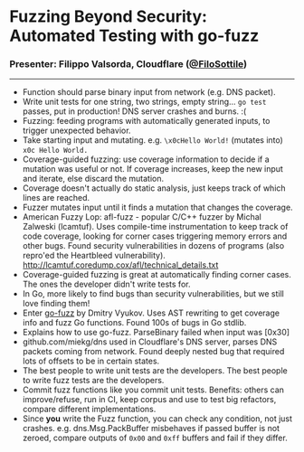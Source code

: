 # Fuzzing Beyond Security: Automated Testing with go-fuzz

### Presenter: Filippo Valsorda, Cloudflare ([@FiloSottile](https://twitter.com/@FiloSottile))
----

- Function should parse binary input from network (e.g. DNS packet).
- Write unit tests for one string, two strings, empty string... `go test` passes, put in production! DNS server crashes and burns. :(
- Fuzzing: feeding programs with automatically generated inputs, to trigger unexpected behavior.
- Take starting input and mutating. e.g. `\x0cHello World!` (mutates into) `x0c Hello World.`
- Coverage-guided fuzzing: use coverage information to decide if a mutation was useful or not. If coverage increases, keep the new input and iterate, else discard the mutation.
- Coverage doesn't actually do static analysis, just keeps track of which lines are reached.
- Fuzzer mutates input until it finds a mutation that changes the coverage.
- American Fuzzy Lop: afl-fuzz - popular C/C++ fuzzer by Michal Zalweski (lcamtuf). Uses compile-time instrumentation to keep track of code coverage, looking for corner cases triggering memory errors and other bugs. Found security vulnerabilities in dozens of programs (also repro'ed the Heartbleed vulnerability). http://lcamtuf.coredump.cox/afl/technical_details.txt
- Coverage-guided fuzzing is great at automatically finding corner cases. The ones the developer didn't write tests for.
- In Go, more likely to find bugs than security vulnerabilities, but we still love finding them!
- Enter [go-fuzz](https://github.com/dvyukov/go-fuzz) by Dmitry Vyukov. Uses AST rewriting to get coverage info and fuzz Go functions. Found 100s of bugs in Go stdlib.
- Explains how to use go-fuzz. ParseBinary failed when input was [0x30]
- github.com/miekg/dns used in Cloudflare's DNS server, parses DNS packets coming from network. Found deeply nested bug that required lots of offsets to be in certain states.
- The best people to write unit tests are the developers. The best people to write fuzz tests are the developers.
- Commit fuzz functions like you commit unit tests. Benefits: others can improve/refuse, run in CI, keep corpus and use to test big refactors, compare different implementations.
- Since **you** write the Fuzz function, you can check any condition, not just crashes. e.g. dns.Msg.PackBuffer misbehaves if passed buffer is not zeroed, compare outputs of `0x00` and `0xff` buffers and fail if they differ.
